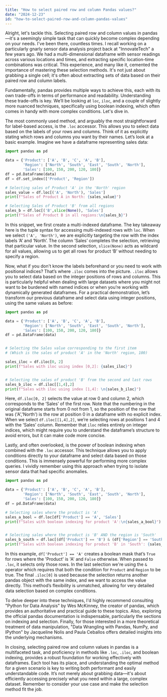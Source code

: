 ```yaml
---
title: "How to select paired row and column Pandas values?"
date: "2024-12-23"
id: "how-to-select-paired-row-and-column-pandas-values"
---
```


Alright, let's tackle this. Selecting paired row and column values in pandas—it's a seemingly simple task that can quickly become complex depending on your needs. I've been there, countless times. I recall working on a particularly gnarly sensor data analysis project back at "InnovateTech" a few years ago. We had a multi-dimensional dataframe with sensor readings across various locations and times, and extracting specific location-time combinations was critical. This experience, and many like it, cemented the importance of mastering these selection methods. It's not just about grabbing a single cell; it's often about extracting sets of data based on their paired row and column labels.

Fundamentally, pandas provides multiple ways to achieve this, each with its own trade-offs in terms of performance and readability. Understanding these trade-offs is key. We’ll be looking at `loc`, `iloc`, and a couple of slightly more nuanced techniques, specifically using boolean indexing, which often comes in handy with more complex conditions. Let's dive in.

The most commonly used method, and arguably the most straightforward for label-based access, is the `.loc` accessor. This allows you to select data based on the labels of your rows and columns. Think of it as explicitly stating which rows and columns you want by their names. Let’s look at a basic example. Imagine we have a dataframe representing sales data:

```python
import pandas as pd

data = {'Product': ['A', 'B', 'C', 'A', 'B'],
        'Region': ['North', 'South', 'East', 'South', 'North'],
        'Sales': [100, 150, 200, 120, 180]}
df = pd.DataFrame(data)
df = df.set_index(['Product', 'Region'])

# Selecting sales of Product 'A' in the 'North' region
sales_value = df.loc[('A', 'North'), 'Sales']
print(f"Sales of Product A in North: {sales_value}")

# Selecting Sales of Product 'B' from all regions
sales_b = df.loc[('B',slice(None)), 'Sales']
print(f"Sales of Product B in all regions:\n{sales_b}")
```

In this snippet, we first create a multi-indexed dataframe. The key takeaway here is the tuple syntax for accessing multi-indexed rows with `loc`. When we select `('A', 'North')`, we are explicitly targeting the row with the index labels ‘A’ and ‘North’. The column ‘Sales’ completes the selection, retrieving that particular value. In the second selection, `slice(None)` acts as wildcard for all values, allowing us to get all rows for product ‘B’ without needing to specify a region.

Now, what if you don't know the labels beforehand or you need to work with positional indices? That’s where `.iloc` comes into the picture. `.iloc` allows you to select data based on the integer positions of rows and columns. This is particularly helpful when dealing with large datasets where you might not want to be burdened with named indices or when you’re working with dynamically generated dataframes. For a practical demonstration, let’s transform our previous dataframe and select data using integer positions, using the same values as before:

```python
import pandas as pd

data = {'Product': ['A', 'B', 'C', 'A', 'B'],
        'Region': ['North', 'South', 'East', 'South', 'North'],
        'Sales': [100, 150, 200, 120, 180]}
df = pd.DataFrame(data)


# Selecting the Sales value corresponding to the first item
# (Which is the sales of product 'A' in the 'North' region, 100)

sales_iloc = df.iloc[0, 2]
print(f"Sales with iloc using index [0,2]: {sales_iloc}")


# Selecting the sales of product 'B' from the second and last rows
sales_b_iloc = df.iloc[[1,4],2]
print(f"Sales with iloc using index [1,4]: \n{sales_b_iloc}")

```

Here, `df.iloc[0, 2]` selects the value at row 0 and column 2, which corresponds to the ‘Sales’ of the first row. Note that the numbering in the original dataframe starts from 0 not from 1, so the position of the row that was ('A','North') is the row at position 0 in a dataframe with no explicit index. When we select `df.iloc[[1,4],2]`, we’re selecting rows at positions 1 and 4 with the ‘Sales’ column. Remember that `iloc` relies entirely on integer indices, which might require you to understand the dataframe’s structure to avoid errors, but it can make code more concise.

Lastly, and often overlooked, is the power of boolean indexing when combined with the `.loc` accessor. This technique allows you to apply conditions directly to your dataframe and select data based on those conditions. This is immensely powerful for performing more complex queries. I vividly remember using this approach when trying to isolate sensor data that had specific anomalies.

```python
import pandas as pd

data = {'Product': ['A', 'B', 'C', 'A', 'B'],
        'Region': ['North', 'South', 'East', 'South', 'North'],
        'Sales': [100, 150, 200, 120, 180]}
df = pd.DataFrame(data)

# Selecting sales where the product is 'A'
sales_a_bool = df.loc[df['Product'] == 'A', 'Sales']
print(f"Sales with boolean indexing for product 'A':\n{sales_a_bool}")


# Selecting sales where the product is 'B' AND the region is 'South'
sales_b_south = df.loc[(df['Product'] == 'B') & (df['Region'] == 'South'), 'Sales']
print(f"Sales with boolean indexing for product 'B' in 'South': {sales_b_south.iloc[0]}")
```

In this example, `df['Product'] == 'A'` creates a boolean mask that’s `True` for rows where the 'Product' is 'A' and `False` otherwise. When passed to `.loc`, it selects only those rows. In the last selection we're using the `&` operator which requires that both the condition for `Product` and `Region` to be true. The final `.iloc[0]` is used because the selection returns another pandas object with the same index, and we want to access the value directly. This method’s flexibility is unmatched, allowing for very detailed data selection based on complex conditions.

To delve deeper into these techniques, I'd highly recommend consulting "Python for Data Analysis" by Wes McKinney, the creator of pandas, which provides an authoritative and practical guide to these topics. Also, exploring the official pandas documentation is indispensable, particularly the sections on indexing and selection. Finally, for those interested in a more theoretical treatment of data manipulation, "Data Wrangling with Pandas, NumPy, and IPython" by Jacqueline Nolis and Paula Ceballos offers detailed insights into the underlying mechanisms.

In closing, selecting paired row and column values in pandas is a multifaceted task, and proficiency in methods like `.loc`, `.iloc`, and boolean indexing, provides a robust foundation for working effectively with dataframes. Each tool has its place, and understanding the optimal method for a given scenario is key to writing both performant and easily understandable code. It’s not merely about grabbing data—it's about efficiently accessing precisely what you need within a large, complex dataset. Remember to consider your use case and make the selection method fit the job.
